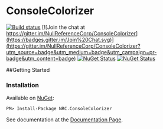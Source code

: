 # ConsoleColorizer
[![Build status](https://ci.appveyor.com/api/projects/status/3ogfbinfxdo8ylkv?svg=true)](https://ci.appveyor.com/project/ElanHasson/consolecolorizer) [![Join the chat at https://gitter.im/NullReferenceCorp/ConsoleColorizer](https://badges.gitter.im/Join%20Chat.svg)](https://gitter.im/NullReferenceCorp/ConsoleColorizer?utm_source=badge&utm_medium=badge&utm_campaign=pr-badge&utm_content=badge) [![NuGet Status](http://img.shields.io/nuget/v/NRC.ConsoleColorizer.svg?style=flat)](https://www.nuget.org/packages/NRC.ConsoleColorizer/) [![NuGet Status](http://img.shields.io/nuget/dt/NRC.ConsoleColorizer.svg?style=flat)](https://www.nuget.org/packages/NRC.ConsoleColorizer/) 



##Getting Started
### Installation

Available on [NuGet](https://www.nuget.org/packages/NRC.ConsoleColorizer/):

```
PM> Install-Package NRC.ConsoleColorizer
```

See documentation at the [Documentation Page](https://github.com/NullReferenceCorp/ConsoleColorizer/wiki/Documentation).

